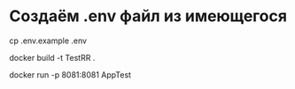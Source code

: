 # Создаём .env файл из имеющегося
cp .env.example .env

docker build -t TestRR .

docker run -p 8081:8081 AppTest